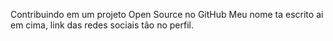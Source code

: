 Contribuindo em um projeto Open Source no GitHub
Meu nome ta escrito ai em cima, link das redes sociais tão no perfil.